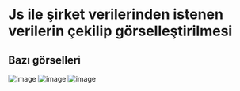 # Js ile şirket verilerinden istenen verilerin çekilip görselleştirilmesi
## Bazı görselleri
![image](https://user-images.githubusercontent.com/98785023/219691084-11a2fa2b-5947-40b9-9c06-d853ee0016ab.png)
![image](https://user-images.githubusercontent.com/98785023/219691316-d16cefcd-8130-455f-a2bf-462d7e2d92d1.png)
![image](https://user-images.githubusercontent.com/98785023/219691807-f156683e-a50b-4797-9b08-a45d186faf5c.png)
